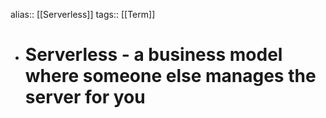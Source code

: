 alias:: [[Serverless]]
tags:: [[Term]]

- # Serverless - a business model where someone else manages the server for you